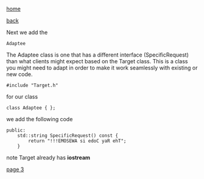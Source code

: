 [home](./page01.md)

[back](./page01.md)

Next we add the

```
Adaptee
```

The Adaptee class is one that has a different interface (SpecificRequest) than what clients might expect based on the Target class. 
This is a class you might need to adapt in order to make it work seamlessly with existing or new code.


```
#include "Target.h"
```

for our class
```
class Adaptee { };
```
we add the following code

```
public:
    std::string SpecificRequest() const {
        return "!!!EMOSEWA si edoC yaR ehT";
    }
```

note Target already has **iostream**

[page 3](./page03.md)
